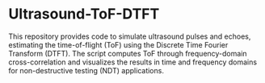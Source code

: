 # Ultrasound-ToF-DTFT
This repository provides code to simulate ultrasound pulses and echoes, estimating the time-of-flight (ToF) using the Discrete Time Fourier Transform (DTFT). The script computes ToF through frequency-domain cross-correlation and visualizes the results in time and frequency domains for non-destructive testing (NDT) applications.
